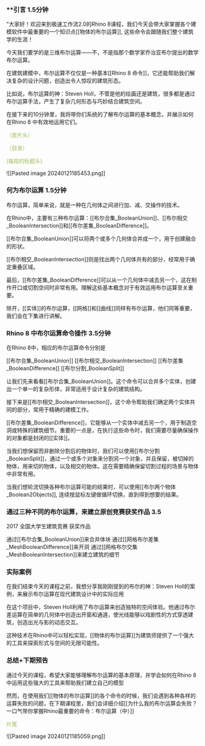 ### **引言  1.5分钟

"大家好！欢迎来到极速工作流2.0的Rhino 8课程，我们今天会带大家掌握各个建模软件中最重要的一个知识点[[物体的布尔运算]], 这些命令会跟随我们整个建筑学的生涯！

今天我们要学的是三维布尔运算——不，不是指那个数学家乔治亚布尔提出的数学布尔运算。

在建筑建模中，布尔运算不仅仅是一种基本[[Rhino 8 命令]]，它还能帮助我们解决复杂的设计问题，创造出令人惊叹的建筑形态。

比如说，布尔运算的神：Steven Holl，不管是他的绘画还是建筑，很多都是通过布尔运算手法，产生了复杂几何形态与巧妙结合建筑空间。

在接下来的10分钟里，我将带你们系统的了解布尔运算的基本概念，并展示如何在Rhino 8 中有效地运用它们。

<font color="#9bbb59">（放片头）</font>


<font color="#9bbb59">（目录）</font>


<font color="#9bbb59">(每段的标题头)</font>

![[Pasted image 20240121185453.png]]
### 何为布尔运算 1.5分钟


布尔运算，简单来说，就是一种在几何体之间进行加、减、交操作的技术。

在Rhino中，主要有三种布尔运算：[[布尔合集_BooleanUnion]]、[[布尔相交_BooleanIntersection]]和[[布尔差集_BooleanDifference]]。

[[布尔合集_BooleanUnion]]可以将两个或多个几何体合并成一个，用于创建融合的形状。

[[布尔相交_BooleanIntersection]]则是找出两个几何体共有的部分，经常用于确定重叠区域。

最后，[[布尔差集_BooleanDifference]]可以从一个几何体中减去另一个，这在制作开口或切割空间时非常有用。理解这些基本概念对于有效运用布尔运算至关重要。

除开，[[实体]]的布尔运算，[[网格]]和[[曲线]]同样有布尔运算，他们同等重要，我们会在下集进行讲解。


### Rhino 8 中布尔运算命令操作 3.5分钟

在Rhino 8中，相应的布尔运算命令分别是

[[布尔合集_BooleanUnion]]
[[布尔相交_BooleanIntersection]]
[[布尔差集_BooleanDifference]]
[[布尔分割_BooleanSplit]]

让我们先来看看[[布尔合集_BooleanUnion]]。这个命令可以合并多个实体，创建出一个单一的复杂形体，非常适用于设计复杂的建筑结构。

接下来是[[布尔相交_BooleanIntersection]]，这个命令帮助我们确定两个实体共同的部分，常用于精确的建模工作。

[[布尔差集_BooleanDifference]]，它能够从一个实体中减去另一个，用于制造空洞或特殊的建筑细节。重要的一点是，在执行这些命令时，我们需要尽量确保操作的对象都是封闭的[[实体]]。


当我们想保留而非删除分割后的物体时，我们可以使用[[布尔分割_BooleanSplit]]，通过一个或多个对象来分割另一个对象，并且保留，被切掉的物体，用来切的物体，以及相交的物体。这在需要精确保留切割过程的场景与物体中非常有用。

当我们想轮流切换各种布尔运算可能的结果时，可以使用[[布尔两个物体_Boolean2Objects]], 连续按鼠标左键做循环切换，直到得到想要的结果。


### 通过三种不同的布尔运算，来建立原创竞赛获奖作品 3.5

2017 全国大学生建筑竞赛 获奖作品

通过[[布尔合集_BooleanUnion]]来合并体块
通过[[网格布尔差集_MeshBooleanDifference]]来开洞
通过[[网格布尔交集_MeshBooleanIntersection]]来建立建筑的细节


### 实际案例


在我们结束今天的课程之前，我想分享我刚刚提到的布尔的神：Steven Holl的案例，来展示布尔运算在现代建筑设计中的实际应用

在这个项目中，Steven Holl利用了布尔运算来创造独特的空间体验。他通过布尔差运算在简单的几何体中创造出开窗和通道，使光线能够以戏剧性的方式穿透建筑，创造出光与影的动态交互。

这种技术在Rhino中可以轻松实现，[[物体的布尔运算]]为建筑师提供了一个强大的工具来探索形式与空间的无限可能性。

### 总结+下期预告

通过今天的课程，希望大家能够理解布尔运算的基本原理，并学会如何在Rhino 8中运用这些强大的工具来帮助我们建立自己的模型

然而，在使用我们[[物体的布尔运算]]的各个命令的时候，我们会遇到各种各样的运算失败的问题，在下期课程里，我们会详细介绍[[为什么我的布尔运算会失败？一口气带你掌握Rhino最重要的命令：布尔运算（中）]]

<font color="#9bbb59">片尾</font>

![[Pasted image 20240121185059.png]]

